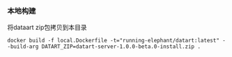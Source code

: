 ### 本地构建

将dataart zip包拷贝到本目录

```
docker build -f local.Dockerfile -t="running-elephant/datart:latest" --build-arg DATART_ZIP=datart-server-1.0.0-beta.0-install.zip .
```
